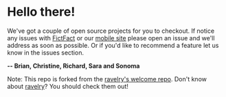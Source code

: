 # Hello there!

We've got a couple of open source projects for you to checkout. If notice any issues with [FictFact](http://www.fictFact.com) or our [mobile site](http://m.fictfact.com) please open an issue and we'll address as soon as possible. Or if you'd like to recommend a feature let us know in the issues section.

**-- Brian, Christine, Richard, Sara and Sonoma**

Note: This repo is forked from the [ravelry's welcome repo](https://github.com/ravelry/ravelry-welcome). Don't know about [ravelry](https://www.ravelry.com)? You should check them out!

